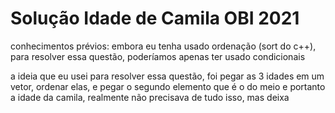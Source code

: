 # Solução Idade de Camila OBI 2021

conhecimentos prévios: embora eu tenha usado ordenação (sort do c++), para resolver essa questão, poderíamos apenas ter usado condicionais

a ideia que eu usei para resolver essa questão, foi pegar as 3 idades em um vetor, ordenar elas, e pegar o segundo elemento que é o do meio e portanto a idade da camila, realmente não precisava de tudo isso, mas deixa
